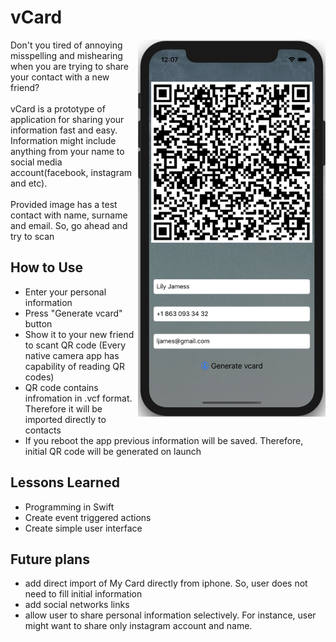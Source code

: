 # vCard
<img align="right" src=https://github.com/yerlansharipov/vcard/blob/master/meal3/back.png width=300/>
Don't you tired of annoying misspelling and mishearing when you are trying to share your contact with a new friend? 
<br />
<br />
vCard is a prototype of application for sharing your information fast and easy. Information might include anything from your name to social media account(facebook, instagram and etc).
<br />
<br />
Provided image has a test contact with name, surname and email. So, go ahead and try to scan

## How to Use
- Enter your personal information
- Press "Generate vcard" button
- Show it to your new friend to scant QR code (Every native camera app has capability of reading QR codes)
- QR code contains infromation in .vcf format. Therefore it will be imported directly to contacts
- If you reboot the app previous information will be saved. Therefore, initial QR code will be generated on launch

## Lessons Learned
- Programming in Swift
- Create event triggered actions
- Create simple user interface

## Future plans
- add direct import of My Card directly from iphone. So, user does not need to fill initial information
- add social networks links
- allow user to share personal information selectively. For instance, user might want to share only instagram account and name. 

